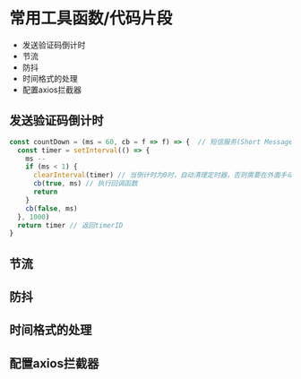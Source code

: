 # 常用工具函数/代码片段

- 发送验证码倒计时
- 节流
- 防抖
- 时间格式的处理
- 配置axios拦截器

## 发送验证码倒计时

```js
const countDown = (ms = 60, cb = f => f) => {  // 短信服务(Short Message Service) millisecond 毫秒 cb callback
  const timer = setInterval(() => {
    ms --
    if (ms < 1) {
      clearInterval(timer) // 当倒计时为0时，自动清理定时器，否则需要在外面手动清理
      cb(true, ms) // 执行回调函数
      return
    }
    cb(false, ms)
  }, 1000)
  return timer // 返回timerID
}
```

## 节流

## 防抖

## 时间格式的处理

## 配置axios拦截器
